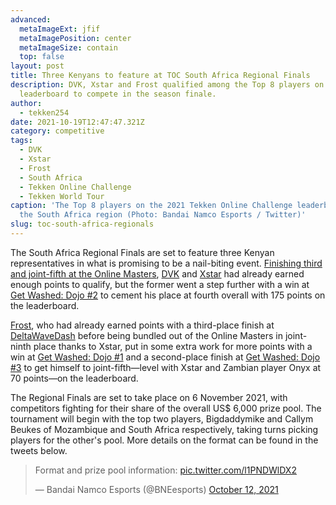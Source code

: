 ```yaml
---
advanced:
  metaImageExt: jfif
  metaImagePosition: center
  metaImageSize: contain
  top: false
layout: post
title: Three Kenyans to feature at TOC South Africa Regional Finals
description: DVK, Xstar and Frost qualified among the Top 8 players on the
  leaderboard to compete in the season finale.
author:
  - tekken254
date: 2021-10-19T12:47:47.321Z
category: competitive
tags:
  - DVK
  - Xstar
  - Frost
  - South Africa
  - Tekken Online Challenge
  - Tekken World Tour
caption: 'The Top 8 players on the 2021 Tekken Online Challenge leaderboard for
  the South Africa region (Photo: Bandai Namco Esports / Twitter)'
slug: toc-south-africa-regionals
---
```

The South Africa Regional Finals are set to feature three Kenyan representatives in what is promising to be a nail-biting event. [Finishing third and joint-fifth at the Online Masters](/news/2021/09/19/dvk-toc-south-africa), [DVK](/circuit/tekken/profile.html?id=4092983) and [Xstar](/circuit/tekken/profile.html?id=4183920) had already earned enough points to qualify, but the former went a step further with a win at [Get Washed: Dojo #2](https://smash.gg/tournament/get-washed-dojo-2/event/get-washed-dojo-2-1/brackets/1004279/1584418/) to cement his place at fourth overall with 175 points on the leaderboard.

[Frost](/circuit/tekken/profile.html?id=4644523), who had already earned points with a third-place finish at [DeltaWaveDash](https://smash.gg/tournament/deltawavedash-1/event/deltawavedash-tekken-7-ps4-ps5/brackets/975595/1544450) before being bundled out of the Online Masters in joint-ninth place thanks to Xstar, put in some extra work for more points with a win at [Get Washed: Dojo #1](https://smash.gg/tournament/get-washed-dojo-1/event/get-washed-dojo-1/brackets/1004235/1584355) and a second-place finish at [Get Washed: Dojo #3](https://smash.gg/tournament/get-washed-dojo-3/event/get-washed-dojo-3/brackets/1004394/1584574) to get himself to joint-fifth—level with Xstar and Zambian player Onyx at 70 points—on the leaderboard.

The Regional Finals are set to take place on 6 November 2021, with competitors fighting for their share of the overall US$ 6,000 prize pool. The tournament will begin with the top two players, Bigdaddymike and Callym Beukes of Mozambique and South Africa respectively, taking turns picking players for the other's pool. More details on the format can be found in the tweets below.

<div class="d-flex justify-content-center">
<blockquote class="twitter-tweet"><p lang="en" dir="ltr">Format and prize pool information: <a href="https://t.co/l1PNDWlDX2">pic.twitter.com/l1PNDWlDX2</a></p>&mdash; Bandai Namco Esports (@BNEesports) <a href="https://twitter.com/BNEesports/status/1447713642946842624?ref_src=twsrc%5Etfw">October 12, 2021</a></blockquote> <script async src="https://platform.twitter.com/widgets.js" charset="utf-8"></script>
</div>